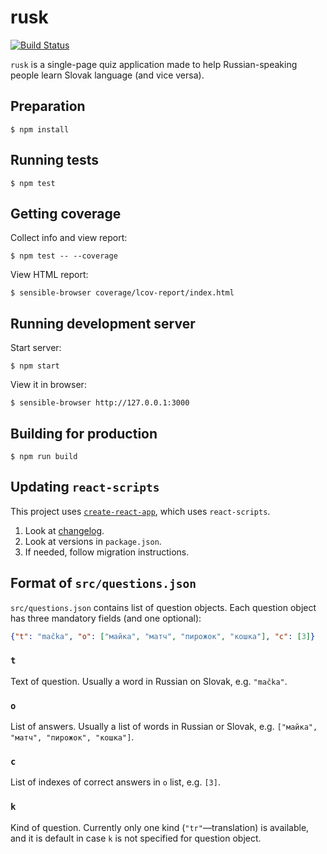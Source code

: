 # rusk
[![Build Status](https://travis-ci.org/PavloKapyshin/rusk.svg?branch=master)](https://travis-ci.org/PavloKapyshin/rusk)

`rusk` is a single-page quiz application made to help Russian-speaking people
learn Slovak language (and vice versa).


## Preparation
```console
$ npm install
```


## Running tests
```console
$ npm test
```


## Getting coverage
Collect info and view report:

```console
$ npm test -- --coverage
```

View HTML report:

```console
$ sensible-browser coverage/lcov-report/index.html
```


## Running development server
Start server:

```console
$ npm start
```

View it in browser:

```console
$ sensible-browser http://127.0.0.1:3000
```


## Building for production
```console
$ npm run build
```


## Updating `react-scripts`

This project uses [`create-react-app`](https://github.com/facebookincubator/create-react-app),
which uses `react-scripts`.

1. Look at [changelog](https://github.com/facebookincubator/create-react-app/blob/master/CHANGELOG.md).
2. Look at versions in `package.json`.
3. If needed, follow migration instructions.


## Format of `src/questions.json`
`src/questions.json` contains list of question objects. Each question
object has three mandatory fields (and one optional):

```json
{"t": "mačka", "o": ["майка", "матч", "пирожок", "кошка"], "c": [3]}
```


### `t`
Text of question. Usually a word in Russian on Slovak, e.g. `"mačka"`.


### `o`
List of answers. Usually a list of words in Russian or Slovak, e.g.
`["майка", "матч", "пирожок", "кошка"]`.


### `c`
List of indexes of correct answers in `o` list, e.g. `[3]`.


### `k`
Kind of question. Currently only one kind (`"tr"`—translation) is
available, and it is default in case `k` is not specified for question
object.
